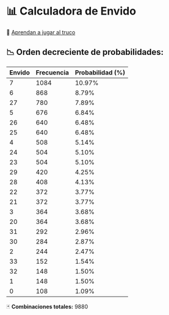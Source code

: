 # 📊 Calculadora de Envido

🔗 [Aprendan a jugar al truco](https://x.com/necpk1/status/1881119244370485431)

## 📉 Orden decreciente de probabilidades:  

| Envido | Frecuencia | Probabilidad (%) |  
|--------|------------|------------------|  
| 7      | 1084       | 10.97%           |  
| 6      | 868        | 8.79%            |  
| 27     | 780        | 7.89%            |  
| 5      | 676        | 6.84%            |  
| 26     | 640        | 6.48%            |  
| 25     | 640        | 6.48%            |  
| 4      | 508        | 5.14%            |  
| 24     | 504        | 5.10%            |  
| 23     | 504        | 5.10%            |  
| 29     | 420        | 4.25%            |  
| 28     | 408        | 4.13%            |  
| 22     | 372        | 3.77%            |   
| 21     | 372        | 3.77%            |  
| 3      | 364        | 3.68%            |   
| 20     | 364        | 3.68%            |  
| 31     | 292        | 2.96%            |   
| 30     | 284        | 2.87%            |   
| 2      | 244        | 2.47%            |   
| 33     | 152        | 1.54%            |    
| 32     | 148        | 1.50%            |    
| 1      | 148        | 1.50%            |  
| 0      | 108        | 1.09%            |   
   
🃏 **Combinaciones totales:** 9880
